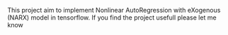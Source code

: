 This project aim to implement Nonlinear AutoRegression with eXogenous (NARX) model in tensorflow. 
If you find the project usefull please let me know 
